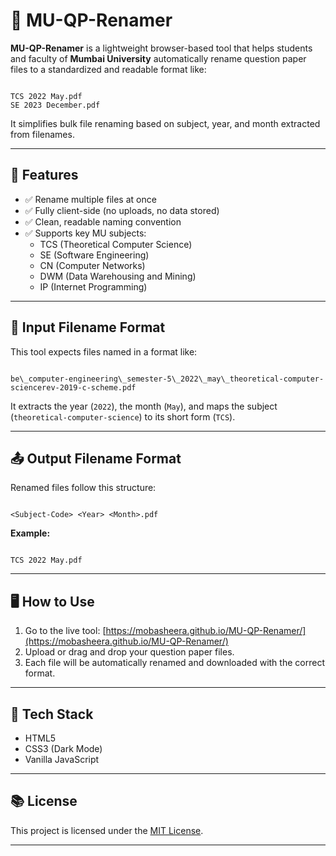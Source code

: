 # 📄 MU-QP-Renamer

**MU-QP-Renamer** is a lightweight browser-based tool that helps students and faculty of **Mumbai University** automatically rename question paper files to a standardized and readable format like:

```

TCS 2022 May.pdf
SE 2023 December.pdf

```

It simplifies bulk file renaming based on subject, year, and month extracted from filenames.

---

## 🔧 Features

- ✅ Rename multiple files at once
- ✅ Fully client-side (no uploads, no data stored)
- ✅ Clean, readable naming convention
- ✅ Supports key MU subjects:
  - TCS (Theoretical Computer Science)
  - SE (Software Engineering)
  - CN (Computer Networks)
  - DWM (Data Warehousing and Mining)
  - IP (Internet Programming)

---

## 📁 Input Filename Format

This tool expects files named in a format like:

```

be\_computer-engineering\_semester-5\_2022\_may\_theoretical-computer-sciencerev-2019-c-scheme.pdf

```

It extracts the year (`2022`), the month (`May`), and maps the subject (`theoretical-computer-science`) to its short form (`TCS`).

---

## 📤 Output Filename Format

Renamed files follow this structure:

```

<Subject-Code> <Year> <Month>.pdf

```

**Example:**

```

TCS 2022 May.pdf

```

---

## 🖥️ How to Use

1. Go to the live tool: [https://mobasheera.github.io/MU-QP-Renamer/](https://mobasheera.github.io/MU-QP-Renamer/)
2. Upload or drag and drop your question paper files.
3. Each file will be automatically renamed and downloaded with the correct format.


---

## 🚀 Tech Stack

- HTML5
- CSS3 (Dark Mode)
- Vanilla JavaScript

---

## 📚 License

This project is licensed under the [MIT License](LICENSE).

---

